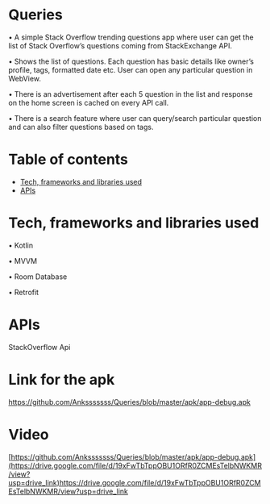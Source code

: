 # Queries

• A simple Stack Overflow trending questions app where user can get the list of Stack Overflow’s questions coming from
StackExchange API.

• Shows the list of questions. Each question has basic details like owner’s profile, tags, formatted date etc. User can open
any particular question in WebView.

• There is an advertisement after each 5 question in the list and response on the home screen is cached on every API call.

• There is a search feature where user can query/search particular question and can also filter questions based on tags.

# Table of contents

- [Tech, frameworks and libraries used](#tech-,-frameworks-and-libraries-used)
- [APIs](#apis)

# Tech, frameworks and libraries used

• Kotlin

• MVVM

• Room Database

• Retrofit

# APIs

StackOverflow Api

# Link for the apk

https://github.com/Anksssssss/Queries/blob/master/apk/app-debug.apk

# Video

[https://github.com/Anksssssss/Queries/blob/master/apk/app-debug.apk](https://drive.google.com/file/d/19xFwTbTppOBU1ORfR0ZCMEsTelbNWKMR/view?usp=drive_link)https://drive.google.com/file/d/19xFwTbTppOBU1ORfR0ZCMEsTelbNWKMR/view?usp=drive_link
